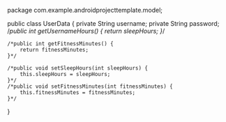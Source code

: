 package com.example.androidprojecttemplate.model;

public class UserData {
    private String username;
    private String password;
    /*public int getUsernameHours() {
        return sleepHours;
    }*/

    /*public int getFitnessMinutes() {
        return fitnessMinutes;
    }*/

    /*public void setSleepHours(int sleepHours) {
        this.sleepHours = sleepHours;
    }*/
    /*public void setFitnessMinutes(int fitnessMinutes) {
        this.fitnessMinutes = fitnessMinutes;
    }*/
}